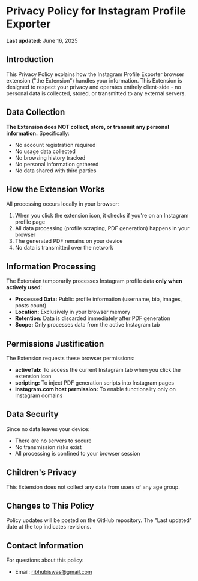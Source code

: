 Privacy Policy for Instagram Profile Exporter
=============================================

**Last updated:** June 16, 2025

Introduction
------------

This Privacy Policy explains how the Instagram Profile Exporter browser extension ("the Extension") handles your information. This Extension is designed to respect your privacy and operates entirely client-side - no personal data is collected, stored, or transmitted to any external servers.

Data Collection
---------------

**The Extension does NOT collect, store, or transmit any personal information.** Specifically:

*   No account registration required
*   No usage data collected
*   No browsing history tracked
*   No personal information gathered
*   No data shared with third parties

How the Extension Works
-----------------------

All processing occurs locally in your browser:

1.  When you click the extension icon, it checks if you're on an Instagram profile page
2.  All data processing (profile scraping, PDF generation) happens in your browser
3.  The generated PDF remains on your device
4.  No data is transmitted over the network

Information Processing
----------------------

The Extension temporarily processes Instagram profile data **only when actively used**:

*   **Processed Data:** Public profile information (username, bio, images, posts count)
*   **Location:** Exclusively in your browser memory
*   **Retention:** Data is discarded immediately after PDF generation
*   **Scope:** Only processes data from the active Instagram tab

Permissions Justification
-------------------------

The Extension requests these browser permissions:

*   **activeTab:** To access the current Instagram tab when you click the extension icon
*   **scripting:** To inject PDF generation scripts into Instagram pages
*   **instagram.com host permission:** To enable functionality only on Instagram domains

Data Security
-------------

Since no data leaves your device:

*   There are no servers to secure
*   No transmission risks exist
*   All processing is confined to your browser session

Children's Privacy
------------------

This Extension does not collect any data from users of any age group.

Changes to This Policy
----------------------

Policy updates will be posted on the GitHub repository. The "Last updated" date at the top indicates revisions.

Contact Information
-------------------

For questions about this policy:

*   Email: ribhubiswas@gmail.com
